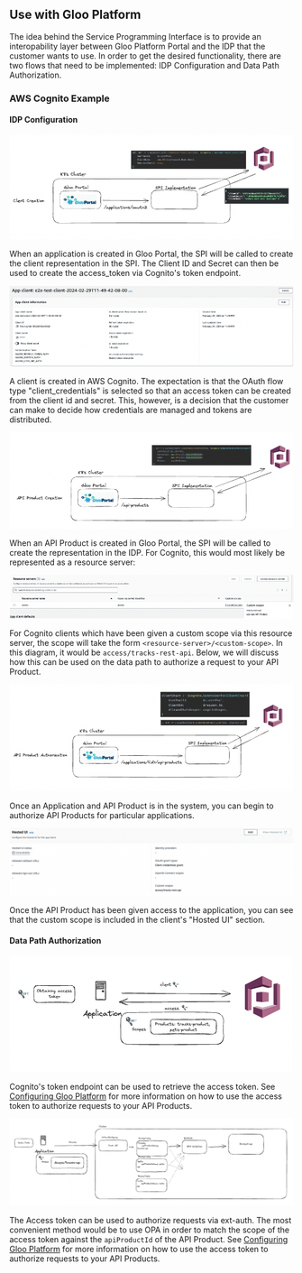 ## Use with Gloo Platform

The idea behind the Service Programming Interface is to provide an interopability layer between Gloo Platform Portal and the IDP that the customer wants to use. In order to get the desired functionality, there are two flows that need to be implemented: IDP Configuration and Data Path Authorization.

### AWS Cognito Example

#### IDP Configuration
![Create Client Flow](./images/create-client-flow.png)

When an application is created in Gloo Portal, the SPI will be called to create the client representation in the SPI. The Client ID and Secret can then be used to create the access_token via Cognito's token endpoint.

![Cognito Client](./images/cognito-client.png)

A client is created in AWS Cognito. The expectation is that the OAuth flow type "client_credentials" is selected so that an access token can be created from the client id and secret. This, however, is a decision that the customer can make to decide how credentials are managed and tokens are distributed.

![Create API Product Flow](./images/create-api-product-flow.png)

When an API Product is created in Gloo Portal, the SPI will be called to create the representation in the IDP. For Cognito, this would most likely be represented as a resource server:

![Cognito Resource Server](./images/cognito-resource-server.png)

For Cognito clients which have been given a custom scope via this resource server, the scope will take the form `<resource-server>/<custom-scope>`. In this diagram, it would be `access/tracks-rest-api`. Below, we will discuss how this can be used on the data path to authorize a request to your API Product.

![Add API Product to Application Flow](./images/app-authorize-api-product-flow.png)

Once an Application and API Product is in the system, you can begin to authorize API Products for particular applications.

![Adding Scopes to Applications](./images/tracks-rest-api-custom-scope.png)

Once the API Product has been given access to the application, you can see that the custom scope is included in the client's "Hosted UI" section.

#### Data Path Authorization

![Obtaining Access Token](./images/retrieve-credentials.png)

Cognito's token endpoint can be used to retrieve the access token. See [Configuring Gloo Platform](./configuring-gloo-platform.md) for more information on how to use the access token to authorize requests to your API Products.

![Data Path](./images/data-path.png)

The Access token can be used to authorize requests via ext-auth. The most convenient method would be to use OPA in order to match the scope of the access token against the `apiProductId` of the API Product. See [Configuring Gloo Platform](./configuring-gloo-platform.md) for more information on how to use the access token to authorize requests to your API Products.

